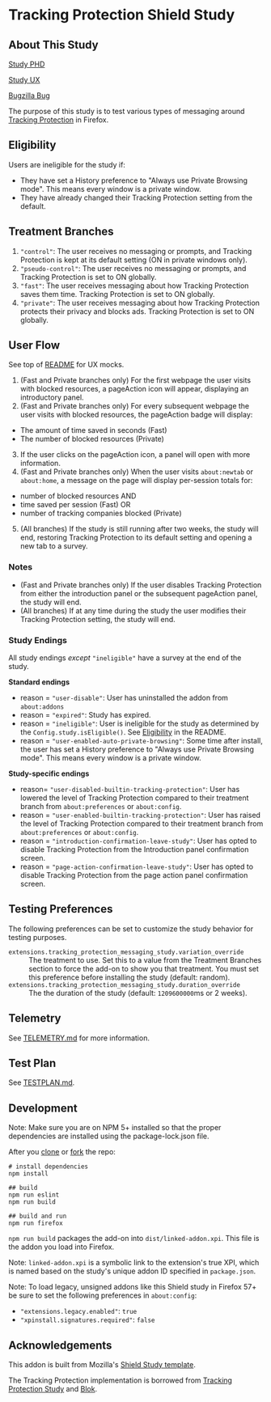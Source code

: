 # Tracking Protection Shield Study

## About This Study

[Study PHD](https://docs.google.com/document/d/1HMHoe6lXNtksdGCl2LDdOjCpS-spP2GFgE9jdvLhkEc/edit?ts=5a2041d5)

[Study UX](https://drive.google.com/file/d/0B8kj4Mlm-HJeVW5Dd3huVXg2OW8/view)

[Bugzilla Bug](https://bugzilla.mozilla.org/show_bug.cgi?id=1433473)

The purpose of this study is to test various types of messaging around [Tracking Protection](https://support.mozilla.org/en-US/kb/tracking-protection) in Firefox.

## Eligibility

Users are ineligible for the study if:
* They have set a History preference to "Always use Private Browsing mode". This means every window is a private window.
* They have already changed their Tracking Protection setting from the default.

## Treatment Branches

1. `"control"`: The user receives no messaging or prompts, and Tracking Protection is kept at its default setting (ON in private windows only).
2. `"pseudo-control"`: The user receives no messaging or prompts, and Tracking Protection is set to ON globally.
3. `"fast"`: The user receives messaging about how Tracking Protection saves them time. Tracking Protection is set to ON globally.
4. `"private"`: The user receives messaging about how Tracking Protection protects their privacy and blocks ads. Tracking Protection is set to ON globally. 

## User Flow

See top of [README](https://github.com/biancadanforth/tracking-protection-shield-study#about-this-study) for UX mocks.

1. (Fast and Private branches only) For the first webpage the user visits with blocked resources, a pageAction icon will appear, displaying an introductory panel.
2. (Fast and Private branches only) For every subsequent webpage the user visits with blocked resources, the pageAction badge will display:
- The amount of time saved in seconds (Fast)
- The number of blocked resources (Private)
3. If the user clicks on the pageAction icon, a panel will open with more information.
4. (Fast and Private branches only) When the user visits `about:newtab` or `about:home`, a message on the page will display per-session totals for:
- number of blocked resources AND
- time saved per session (Fast) OR
- number of tracking companies blocked (Private)
5. (All branches) If the study is still running after two weeks, the study will end, restoring Tracking Protection to its default setting and opening a new tab to a survey.

### Notes
* (Fast and Private branches only) If the user disables Tracking Protection from either the introduction panel or the subsequent pageAction panel, the study will end.
* (All branches) If at any time during the study the user modifies their Tracking Protection setting, the study will end.

### Study Endings

All study endings _except_ `"ineligible"` have a survey at the end of the study.

**Standard endings**
* reason = `"user-disable"`: User has uninstalled the addon from `about:addons`
* reason = `"expired"`: Study has expired.
* reason = `"ineligible"`: User is ineligible for the study as determined by the `Config.study.isEligible()`. See [Eligibility](https://github.com/biancadanforth/tracking-protection-shield-study#eligibility) in the README.
* reason = `"user-enabled-auto-private-browsing"`: Some time after install, the user has set a History preference to "Always use Private Browsing mode". This means every window is a private window.

**Study-specific endings**
* reason= `"user-disabled-builtin-tracking-protection"`: User has lowered the level of Tracking Protection compared to their treatment branch from `about:preferences` or `about:config`.
* reason = `"user-enabled-builtin-tracking-protection"`: User has raised the level of Tracking Protection compared to their treatment branch from `about:preferences` or `about:config`.
* reason = `"introduction-confirmation-leave-study"`: User has opted to disable Tracking Protection from the Introduction panel confirmation screen.
* reason = `"page-action-confirmation-leave-study"`: User has opted to disable Tracking Protection from the page action panel confirmation screen.

## Testing Preferences
The following preferences can be set to customize the study behavior for testing purposes.

<dl>
  <dt><code>extensions.tracking_protection_messaging_study.variation_override</code></dt>
  <dd>The treatment to use. Set this to a value from the Treatment Branches section to force the add-on to show you that treatment. You must set this preference before installing the study (default: random).</dd>

  <dt><code>extensions.tracking_protection_messaging_study.duration_override</code></dt>
  <dd>The the duration of the study (default: <code>1209600000</code>ms or 2 weeks).</dd>
</dl>

## Telemetry

See [TELEMETRY.md](./TELEMETRY.md) for more information.

## Test Plan

See [TESTPLAN.md](./TESTPLAN.md).

## Development

Note: Make sure you are on NPM 5+ installed so that the proper dependencies are installed using the package-lock.json file.

After you [clone](https://help.github.com/articles/cloning-a-repository/) or [fork](https://help.github.com/articles/fork-a-repo/) the repo:

```
# install dependencies
npm install

## build
npm run eslint
npm run build

## build and run
npm run firefox
```

`npm run build` packages the add-on into `dist/linked-addon.xpi`. This file is the addon you load into Firefox.

Note: `linked-addon.xpi` is a symbolic link to the extension's true XPI, which is named based on the study's unique addon ID specified in `package.json`.

Note: To load legacy, unsigned addons like this Shield study in Firefox 57+ be sure to set the following preferences in `about:config`:
- `"extensions.legacy.enabled"`: `true`
- `"xpinstall.signatures.required"`: `false`

## Acknowledgements

This addon is built from Mozilla's [Shield Study template](http://github.com/mozilla/shield-studies-addon-template).

The Tracking Protection implementation is borrowed from [Tracking Protection Study](http://github.com/rhelmer/tracking-protection-study/) and [Blok](http://github.com/mozilla/blok/).